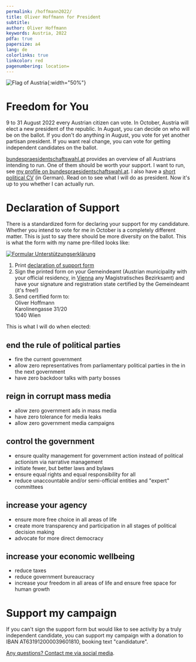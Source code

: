 ```yaml
---
permalink: /hoffmann2022/
title: Oliver Hoffmann for President
subtitle: 
author: Oliver Hoffmann
keywords: Austria, 2022
pdfa: true
papersize: a4
lang: de
colorlinks: true
linkcolor: red
pagenumbering: location=
---
```


![Flag of Austria](https://res.cloudinary.com/ontore/image/upload/ar_5:3,c_scale,f_auto,fl_any_format,q_auto,w_520/v1658980446/2022-07-28-Fahne-%C3%96sterreich_mjs3x2.svg){:width="50%"}

# Freedom for You

9 to 31 August 2022 every Austrian citizen can vote.
In October, Austria will elect a new president of the republic.
In August, you can decide on who will be on the ballot.
If you don't do anything in August, you vote for yet another partisan president.
If you want real change, you can vote for getting independent candidates on the ballot.

[bundespraesidentschaftswahl.at](http://www.bundespraesidentschaftswahl.at) provides an overview of all Austrians intending to run.
One of them should be worth your support.
I want to run, see [my profile on bundespraesidentschaftswahl.at](http://www.bundespraesidentschaftswahl.at/oliver-hoffmann.html).
I also have a [short political CV](/ueber) (in German).
Read on to see what I will do as president.
Now it's up to you whether I can actually run.

# Declaration of Support

There is a standardized form for declaring your support for my candidature.
Whether you intend to vote for me in October is a completely different matter.
This is just to say there should be more diversity on the ballot.
This is what the form with my name pre-filled looks like:

[![Formular Unterstützungserklärung](https://res.cloudinary.com/ontore/image/upload/fl_any_format.sanitize/v1660022994/2022-Unterstuetzungserklaerung-Oliver-HOFFMANN-einseitig-Seite001_guu7n0.svg)](https://u.pcloud.link/publink/show?code=XZgqUQVZyTvqiMTMWUhMQKcf0Jd5KQdXbcvy)

1. Print [declaration of support form](https://u.pcloud.link/publink/show?code=XZgqUQVZyTvqiMTMWUhMQKcf0Jd5KQdXbcvy)
2. Sign the printed form on your Gemeindeamt (Austrian municipality with your official residency, in [Vienna](https://www.wien.gv.at/politik/wahlen/bp/2022) any Magistratisches Bezirksamt) and have your signature and registration state certified by the Gemeindeamt (it's free!)
3. Send certified form to:  
Oliver Hoffmann  
Karolinengasse 31/20  
1040 Wien

This is what I will do when elected:

## end the rule of political parties

* fire the current government
* allow zero representatives from parliamentary political parties in the in the next government
* have zero backdoor talks with party bosses

## reign in corrupt mass media

* allow zero government ads in mass media
* have zero tolerance for media leaks
* allow zero government media campaigns

## control the government

* ensure quality management for government action instead of political actionism via narrative management
* initiate fewer, but better laws and bylaws
* ensure equal rights and equal responsibility for all
* reduce unaccountable and/or semi-official entities and "expert" committees

## increase your agency

* ensure more free choice in all areas of life
* create more transparency and participation in all stages of political decision making
* advocate for more direct democracy

## increase your economic wellbeing

* reduce taxes
* reduce government bureaucracy
* increase your freedom in all areas of life and ensure free space for human growth

# Support my campaign

If you can't sign the support form but would like to see activity by a truly independent candidate,
you can support my campaign with a donation to IBAN AT631912000039601810,
booking text "candidature".

[Any questions? Contact me via social media](/connect).
